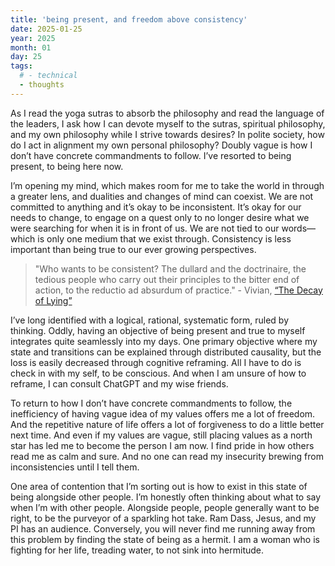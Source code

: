 ```yaml
---
title: 'being present, and freedom above consistency'
date: 2025-01-25
year: 2025
month: 01
day: 25
tags:
  # - technical
  - thoughts
---
```


As I read the yoga sutras to absorb the philosophy and read the language of the leaders, I ask how I can devote myself to the sutras, spiritual philosophy, and my own philosophy while I strive towards desires? In polite society, how do I act in alignment my own personal philosophy? Doubly vague is how I don’t have concrete commandments to follow. I’ve resorted to being present, to being here now. 

I’m opening my mind, which makes room for me to take the world in through a greater lens, and dualities and changes of mind can coexist. We are not committed to anything and it’s okay to be inconsistent. It’s okay for our needs to change, to engage on a quest only to no longer desire what we were searching for when it is in front of us. We are not tied to our words— which is only one medium that we exist through. Consistency is less important than being true to our ever growing perspectives. 

> "Who wants to be consistent? The dullard and the doctrinaire, the tedious people who carry out their principles to the bitter end of action, to the reductio ad absurdum of practice." - Vivian, [“The Decay of Lying”](http://cogweb.ucla.edu/Abstracts/Wilde_1889.html)

I’ve long identified with a logical, rational, systematic form, ruled by thinking. Oddly, having an objective of being present and true to myself integrates quite seamlessly into my days. One primary objective where my state and transitions can be explained through distributed causality, but the loss is easily decreased through cognitive reframing. All I have to do is check in with my self, to be conscious. And when I am unsure of how to reframe, I can consult ChatGPT and my wise friends. 

To return to how I don’t have concrete commandments to follow, the inefficiency of having vague idea of my values offers me a lot of freedom. And the repetitive nature of life offers a lot of forgiveness to do a little better next time. And even if my values are vague, still placing values as a north star has led me to become the person I am now. I find pride in how others read me as calm and sure. And no one can read my insecurity brewing from inconsistencies until I tell them.

One area of contention that I’m sorting out is how to exist in this state of being alongside other people. I’m honestly often thinking about what to say when I’m with other people. Alongside people, people generally want to be right, to be the purveyor of a sparkling hot take. Ram Dass, Jesus, and my PI has an audience. Conversely, you will never find me running away from this problem by finding the state of being as a hermit. I am a woman who is fighting for her life, treading water, to not sink into hermitude. 

